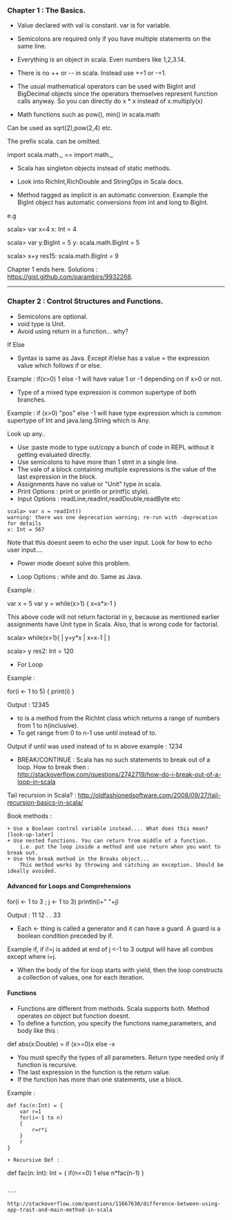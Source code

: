 ### Chapter 1 : The Basics.

- Value declared with val is constant. var is for variable.

- Semicolons are required only if you have multiple statements on the same line. 

- Everything is an object in scala. Even numbers like 1,2,3.14.

- There is no ++ or -- in scala. Instead use +=1 or -=1.

- The usual mathematical operators can be used with BigInt and BigDecimal objects since the operators themselves represent function calls anyway. So you can directly do x * x instead of x.multiply(x)

- Math functions such as pow(), min() in scala.math

 Can be used as sqrt(2),pow(2,4) etc.

The prefix scala. can be omitted.

import scala.math._ == import math._

- Scala has singleton objects instead of static methods.  

- Look into RichInt,RichDouble and StringOps in Scala docs.

- Method tagged as implicit is an automatic conversion. Example the BigInt object has automatic conversions from int and long to BigInt.

e.g 

scala> var x=4
x: Int = 4

scala> var y:BigInt = 5
y: scala.math.BigInt = 5

scala> x+y
res15: scala.math.BigInt = 9

Chapter 1 ends here. Solutions : https://gist.github.com/parambirs/9932268.

----

### Chapter 2 : Control Structures and Functions.

+ Semicolons are optional.
+ void type is Unit.
+ Avoid using return in a function... why?

If Else
+ Syntax is same as Java. Except if/else has a value = the expression value which follows if or else.

Example : if(x>0) 1 else -1 will have value 1 or -1 depending on if x>0 or not.

+ Type of a mixed type expression is common supertype of both branches. 

Example : if (x>0) "pos" else -1 will have type expression which is common supertype of Int and java.lang.String which is Any.

Look up any..

+ Use :paste mode to type out/copy a bunch of code in REPL without it getting evaluated directly.
+ Use semicolons to have more than 1 stmt in a single line. 
+ The vale of a block containing multiple expressions is the value of the last expression in the block.
+ Assignments have no value or "Unit" type in scala.
+ Print Options : print or println or printf(c style).
+ Input Options : readLine,readInt,readDouble,readByte etc

```
scala> var x = readInt()
warning: there was one deprecation warning; re-run with -deprecation for details
x: Int = 567
```

Note that this doesnt seem to echo the user input. Look for how to echo user input....
+ Power mode doesnt solve this problem. 

+ Loop Options : while and do. Same as Java.

Example : 

var x = 5
var y = while(x>1)
{
    x=x*x-1
}

This above code will not return factorial in y, because as mentioned earlier assignments have Unit type in Scala. Also, that is wrong code for factorial.

scala> while(x>1){
     | y=y*x
     | x=x-1
     | }
     
scala> y
res2: Int = 120

+ For Loop 

Example : 

for(i <- 1 to 5)
{
    print(i)
}

Output : 12345

+ to is a method from the RichInt class which returns a range of numbers from 1 to n(inclusive).
+ To get range from 0 to n-1 use until instead of to. 

Output if until was used instead of to in above example : 1234

+ BREAK/CONTINUE : Scala has no such statements to break out of a loop.
How to break then : http://stackoverflow.com/questions/2742719/how-do-i-break-out-of-a-loop-in-scala

Tail recursion in Scala? :  http://oldfashionedsoftware.com/2008/09/27/tail-recursion-basics-in-scala/

Book methods : 

    + Use a Boolean control variable instead.... What does this mean? [look-up-later]
    + Use nested functions. You can return from middle of a function. 
        i.e. put the loop inside a method and use return when you want to break out.
    + Use the break method in the Breaks object... 
        This method works by throwing and catching an exception. Should be ideally avoided. 


#### Advanced for Loops and Comprehensions

for(i <- 1 to 3 ; j <- 1 to 3) println(i+" "+j)

Output : 11
         12 
         .
         .
         33

+ Each <- thing is called a generator and it can have a guard. A guard is a boolean condition preceded by if. 

Example if, if i!=j is added at end of j <-1 to 3 output will have all combos except where i=j.

+ When the body of the for loop starts with yield, then the loop constructs a collection of values, one for each iteration. 

#### Functions

+ Functions are different from methods. Scala supports both. Method operates on object but function doesnt. 
+ To define a function, you specify the functions name,parameters, and body like this :

def abs(x:Double) = if (x>=0)x else -x

+ You must specify the types of all parameters. Return type needed only if function is recursive. 
+ The last expression in the function is the return value. 
+ If the function has more than one statements, use a block. 

Example : 

```
def fac(n:Int) = {
    var r=1
    for(i<-1 to n)
    {
        r=r*i
    }
    r
}

+ Recursive Def : 

```
def fac(n: Int): Int = {
    if(n<=0) 1
    else n*fac(n-1)
}
```

--- 

http://stackoverflow.com/questions/11667630/difference-between-using-app-trait-and-main-method-in-scala


